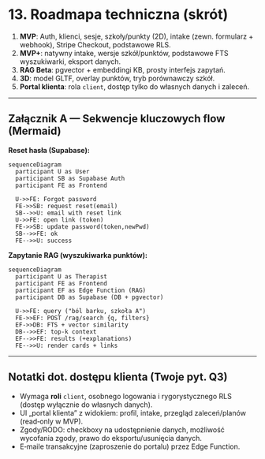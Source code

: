 # 13. Roadmapa techniczna (skrót)

1. **MVP**: Auth, klienci, sesje, szkoły/punkty (2D), intake (zewn. formularz + webhook), Stripe Checkout, podstawowe RLS.
2. **MVP+**: natywny intake, wersje szkół/punktów, podstawowe FTS wyszukiwarki, eksport danych.
3. **RAG Beta**: pgvector + embeddingi KB, prosty interfejs zapytań.
4. **3D**: model GLTF, overlay punktów, tryb porównawczy szkół.
5. **Portal klienta**: rola `client`, dostęp tylko do własnych danych i zaleceń.

---

## Załącznik A — Sekwencje kluczowych flow (Mermaid)

**Reset hasła (Supabase):**

```mermaid
sequenceDiagram
  participant U as User
  participant SB as Supabase Auth
  participant FE as Frontend

  U->>FE: Forgot password
  FE->>SB: request reset(email)
  SB-->>U: email with reset link
  U->>FE: open link (token)
  FE->>SB: update password(token,newPwd)
  SB-->>FE: ok
  FE-->>U: success
```

**Zapytanie RAG (wyszukiwarka punktów):**

```mermaid
sequenceDiagram
  participant U as Therapist
  participant FE as Frontend
  participant EF as Edge Function (RAG)
  participant DB as Supabase (DB + pgvector)

  U->>FE: query ("ból barku, szkoła A")
  FE->>EF: POST /rag/search {q, filters}
  EF->>DB: FTS + vector similarity
  DB-->>EF: top-k context
  EF-->>FE: results (+explanations)
  FE-->>U: render cards + links
```

---

## Notatki dot. dostępu klienta (Twoje pyt. Q3)

- Wymaga **roli** `client`, osobnego logowania i rygorystycznego RLS (dostęp wyłącznie do własnych danych).
- UI „portal klienta” z widokiem: profil, intake, przegląd zaleceń/planów (read‑only w MVP).
- Zgody/RODO: checkboxy na udostępnienie danych, możliwość wycofania zgody, prawo do eksportu/usunięcia danych.
- E‑maile transakcyjne (zaproszenie do portalu) przez Edge Function.
